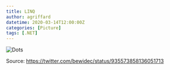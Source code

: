 ```yaml
---
title: LINQ
author: agriffard
datetime: 2020-03-14T12:00:00Z
categories: [Picture]
tags: [.NET]
---
```

![Dots](/assets/blog/linq.jpg)

Source: <https://twitter.com/bewidec/status/935573858136051713>
